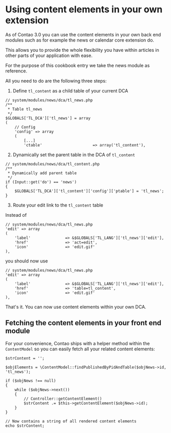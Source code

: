 # Using content elements in your own extension

As of Contao 3.0 you can use the content elements in your own back end modules
such as for example the news or calendar core extension do.

This allows you to provide the whole flexibility you have within articles in
other parts of your application with ease.

For the purpose of this cookbook entry we take the news module as reference.

All you need to do are the following three steps:

1. Define `tl_content` as a child table of your current DCA

``` {.php}
// system/modules/news/dca/tl_news.php
/**
 * Table tl_news
 */
$GLOBALS['TL_DCA']['tl_news'] = array
(
    // Config
    'config' => array
    (
        [...]
        'ctable'                      => array('tl_content'),
```

2. Dynamically set the parent table in the DCA of `tl_content`

``` {.php}
// system/modules/news/dca/tl_content.php
/**
 * Dynamically add parent table
 */
if (Input::get('do') == 'news')
{
    $GLOBALS['TL_DCA']['tl_content']['config']['ptable'] = 'tl_news';
}
```

3. Route your edit link to the `tl_content` table

Instead of

``` {.php}
// system/modules/news/dca/tl_news.php
'edit' => array
(
    'label'               => &$GLOBALS['TL_LANG']['tl_news']['edit'],
    'href'                => 'act=edit',
    'icon'                => 'edit.gif'
),
```

you should now use

``` {.php}
// system/modules/news/dca/tl_news.php
'edit' => array
(
    'label'               => &$GLOBALS['TL_LANG']['tl_news']['edit'],
    'href'                => 'table=tl_content',
    'icon'                => 'edit.gif'
),
```

That's it. You can now use content elements within your own DCA.


## Fetching the content elements in your front end module

For your convenience, Contao ships with a helper method within the
`ContentModel` so you can easily fetch all your related content elements:

``` {.php}
$strContent = '';

$objElements = \ContentModel::findPublishedByPidAndTable($objNews->id, 'tl_news');

if ($objNews !== null)
{
    while ($objNews->next())
    {
        // Controller::getContentElement()
        $strContent .= $this->getContentElement($objNews->id);
    }
}

// Now contains a string of all rendered content elements
echo $strContent;
```
